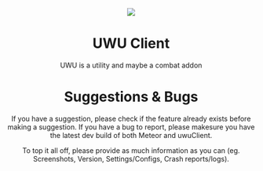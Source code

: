 <div align="center">
  <!-- Logo and Title -->
  <img src="/src/main/resources/assets/orion/logo.png">
  <h1>UWU Client</h1>
  <p>UWU is a utility and maybe a combat addon</p>

# Suggestions & Bugs
If you have a suggestion, please check if the feature already exists before making a suggestion.
If you have a bug to report, please makesure you have the latest dev build of both Meteor and uwuClient.

To top it all off, please provide as much information as you can (eg. Screenshots, Version, Settings/Configs, Crash reports/logs).